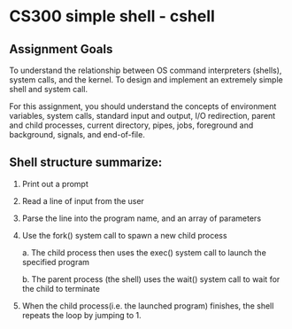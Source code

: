 # CS300 simple shell - cshell

## Assignment Goals
To understand the relationship between OS command interpreters (shells), system calls, and the kernel.
To design and implement an extremely simple shell and system call.

For this assignment, you should understand the concepts of environment variables, system calls, standard input and output, I/O redirection, parent and child processes, current directory, pipes, jobs, foreground and background, signals, and end-of-file.


## Shell structure summarize:

1. Print out a prompt

2. Read a line of input from the user

3. Parse the line into the program name, and an array of parameters
4. Use the fork() system call to spawn a new child process

    a. The child process then uses the exec() system call to launch the specified program
  
    b. The parent process (the shell) uses the wait() system call to wait for the child to terminate
  
5. When the child process(i.e. the launched program) finishes, the shell repeats the loop by jumping to 1.
